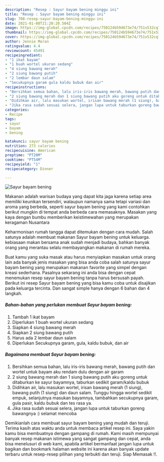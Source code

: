 ```yaml
---
description: "Resep : Sayur bayam bening minggu ini"
title: "Resep : Sayur bayam bening minggu ini"
slug: 708-resep-sayur-bayam-bening-minggu-ini
date: 2021-01-08T21:20:20.504Z
image: https://img-global.cpcdn.com/recipes/750124b594673e74/751x532cq70/sayur-bayam-bening-foto-resep-utama.jpg
thumbnail: https://img-global.cpcdn.com/recipes/750124b594673e74/751x532cq70/sayur-bayam-bening-foto-resep-utama.jpg
cover: https://img-global.cpcdn.com/recipes/750124b594673e74/751x532cq70/sayur-bayam-bening-foto-resep-utama.jpg
author: Jennie Moran
ratingvalue: 4.4
reviewcount: 45491
recipeingredient:
- "1 ikat bayam"
- "1 buah wortel ukuran sedang"
- "4 siung bawang merah"
- "2 siung bawang putih"
- "2 lembar daun salam"
- "Secukupnya garam gula kaldu bubuk dan air"
recipeinstructions:
- "Bersihkan semua bahan, lalu iris-iris bawang merah, bawang putih dan wortel untuk bayam aku rendam dulu dengan air garam"
- "2 siung bawang merah dan 1 siung bawang putih aku goreng untuk ditaburkan ke sayur bayamnya, taburkan sedikit garam/kaldu bubuk"
- "Didihkan air, lalu masukan wortel, irisan bawang merah (1 siung), bawang putih (1 siung) dan daun salam. Tunggu hingga wortel sedikit empuk, selanjutnya masukan bayamnya, tambahkan secukupnya garam, gula pasir, kaldu bubuk dan tes rasa ya."
- "Jika rasa sudah sesuai selera, jangan lupa untuk taburkan goreng bawangnya :) selamat mencoba"
categories:
- Recipe
tags:
- sayur
- bayam
- bening

katakunci: sayur bayam bening 
nutrition: 273 calories
recipecuisine: American
preptime: "PT20M"
cooktime: "PT54M"
recipeyield: "1"
recipecategory: Dinner

---
```



![Sayur bayam bening](https://img-global.cpcdn.com/recipes/750124b594673e74/751x532cq70/sayur-bayam-bening-foto-resep-utama.jpg)

Makanan adalah warisan budaya yang dapat kita jaga karena setiap area memiliki keunikan tersendiri, walaupun namanya sama tetapi variasi dan aroma yang berbeda, seperti sayur bayam bening yang kami contohkan berikut mungkin di tempat anda berbeda cara memasaknya. Masakan yang kaya dengan bumbu memberikan keistimewahan yang merupakan keragaman Nusantara



Keharmonisan rumah tangga dapat ditemukan dengan cara mudah. Salah satunya adalah membuat makanan Sayur bayam bening untuk keluarga. kebiasaan makan bersama anak sudah menjadi budaya, bahkan banyak orang yang merantau selalu membayangkan makanan di rumah mereka.

Buat kamu yang suka masak atau harus menyiapkan masakan untuk orang lain ada banyak jenis masakan yang bisa anda coba salah satunya sayur bayam bening yang merupakan makanan favorite yang simpel dengan kreasi sederhana. Pasalnya sekarang ini anda bisa dengan cepat menemukan resep sayur bayam bening tanpa harus bersusah payah.
Berikut ini resep Sayur bayam bening yang bisa kamu coba untuk disajikan pada keluarga tercinta. Dan sangat simple hanya dengan 6 bahan dan 4 langkah.


<!--inarticleads1-->

##### Bahan-bahan yang perlukan membuat Sayur bayam bening:

1. Tambah 1 ikat bayam
1. Diperlukan 1 buah wortel ukuran sedang
1. Siapkan 4 siung bawang merah
1. Siapkan 2 siung bawang putih
1. Harus ada 2 lembar daun salam
1. Diperlukan Secukupnya garam, gula, kaldu bubuk, dan air




<!--inarticleads2-->

##### Bagaimana membuat  Sayur bayam bening:

1. Bersihkan semua bahan, lalu iris-iris bawang merah, bawang putih dan wortel untuk bayam aku rendam dulu dengan air garam
1. 2 siung bawang merah dan 1 siung bawang putih aku goreng untuk ditaburkan ke sayur bayamnya, taburkan sedikit garam/kaldu bubuk
1. Didihkan air, lalu masukan wortel, irisan bawang merah (1 siung), bawang putih (1 siung) dan daun salam. Tunggu hingga wortel sedikit empuk, selanjutnya masukan bayamnya, tambahkan secukupnya garam, gula pasir, kaldu bubuk dan tes rasa ya.
1. Jika rasa sudah sesuai selera, jangan lupa untuk taburkan goreng bawangnya :) selamat mencoba




Demikianlah cara membuat sayur bayam bening yang mudah dan teruji. Terima kasih atas waktu anda untuk membaca artikel resep ini. Saya yakin kamu bisa membuatnya dengan gampang di rumah. Kami masih mempunyai banyak resep makanan istimewa yang sangat gampang dan cepat, anda bisa menelusuri di web kami, apabila artikel bermanfaat jangan lupa untuk bagikan dan bookmark halaman website ini karena akan banyak update terbaru untuk resep-resep pilihan yang terbukti dan teruji. Siap Memasak !!. 
